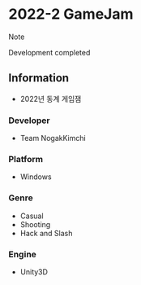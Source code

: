# 2022-2 GameJam

> [!NOTE]
> Development completed

## Information
- 2022년 동계 게임잼

### Developer
- Team NogakKimchi

### Platform
- Windows

### Genre
- Casual
- Shooting
- Hack and Slash

### Engine
- Unity3D
